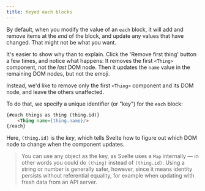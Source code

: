 ```yaml
---
title: Keyed each blocks
---
```


By default, when you modify the value of an `each` block, it will add and remove items at the *end* of the block, and update any values that have changed. That might not be what you want.

It's easier to show why than to explain. Click the 'Remove first thing' button a few times, and notice what happens: It removes the first `<Thing>` component, not the *last* DOM node. Then it updates the `name` value in the remaining DOM nodes, but not the emoji. 

Instead, we'd like to remove only the first `<Thing>` component and its DOM node, and leave the others unaffected.

To do that, we specify a unique identifier (or "key") for the `each` block:

```html
{#each things as thing (thing.id)}
	<Thing name={thing.name}/>
{/each}
```

Here, `(thing.id)` is the *key*, which tells Svelte how to figure out which DOM node to change when the component updates.

> You can use any object as the key, as Svelte uses a `Map` internally — in other words you could do `(thing)` instead of `(thing.id)`. Using a string or number is generally safer, however, since it means identity persists without referential equality, for example when updating with fresh data from an API server.
